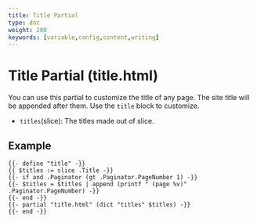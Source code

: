 ```yaml
---
title: Title Partial
type: doc
weight: 200
keywords: [variable,config,content,writing]
---
```

# Title Partial (title.html)
You can use this partial to customize the title of any page. The site title will be appended after them. Use the `title` block to customize.
* `titles`(slice): The titles made out of slice.

## Example
```go-html-template
{{- define "title" -}}
{{ $titles := slice .Title -}}
{{- if and .Paginator (gt .Paginator.PageNumber 1) -}}
{{- $titles = $titles | append (printf " (page %v)" .Paginator.PageNumber) -}}
{{- end -}}
{{- partial "title.html" (dict "titles" $titles) -}}
{{- end -}}
```